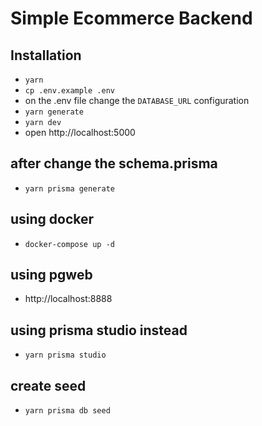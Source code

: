 # Simple Ecommerce Backend

## Installation

- `yarn`
- `cp .env.example .env`
- on the .env file change the `DATABASE_URL` configuration
- `yarn generate`
- `yarn dev`
- open http://localhost:5000

## after change the schema.prisma

- `yarn prisma generate`

## using docker

- `docker-compose up -d`

## using pgweb

- http://localhost:8888

## using prisma studio instead

- `yarn prisma studio`

## create seed

- `yarn prisma db seed`